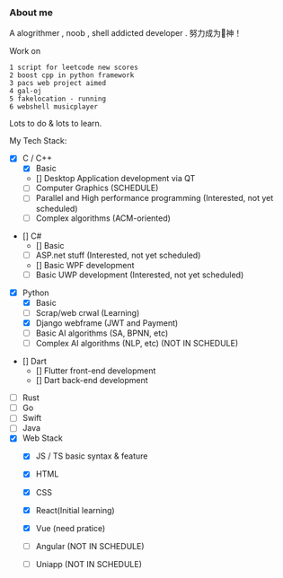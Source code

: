 ### About me

A alogrithmer , noob , shell addicted developer .
努力成为🐎神！

Work on
```
1 script for leetcode new scores 
2 boost cpp in python framework 
3 pacs web project aimed 
4 gal-oj 
5 fakelocation - running 
6 webshell musicplayer 
```
Lots to do & lots to learn.

My Tech Stack:
- [x] C / C++
  - [x] Basic
  - [] Desktop Application development via QT
  - [ ] Computer Graphics (SCHEDULE)
  - [ ] Parallel and High performance programming (Interested, not yet scheduled)
  - [ ] Complex algorithms (ACM-oriented)
- [] C#
  - [] Basic
  - [ ] ASP.net stuff (Interested, not yet scheduled)
  - [] Basic WPF development
  - [ ] Basic UWP development (Interested, not yet scheduled)
- [x] Python
  - [x] Basic
  - [ ] Scrap/web crwal (Learning)
  - [x] Django webframe (JWT and Payment)
  - [ ] Basic AI algorithms (SA, BPNN, etc)
  - [ ] Complex AI algorithms (NLP, etc) (NOT IN SCHEDULE)
- [] Dart
  - [] Flutter front-end development
  - [] Dart back-end development
- [ ] Rust 
- [ ] Go 
- [ ] Swift 
- [ ] Java 
- [x] Web Stack
  - [x] JS / TS basic syntax & feature
  - [x] HTML
  - [x] CSS
  - [x] React(Initial learning) 
  - [x] Vue (need pratice)
  - [ ] Angular (NOT IN SCHEDULE)
  - [ ] Uniapp (NOT IN SCHEDULE)

